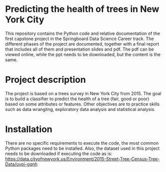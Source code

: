 # Predicting the health of trees in New York City
This repository contains the Python code and relative documentation of the first capstone project in the Springboard Data Science Career track. The different phases of the project are documented, together with a final report that includes all of them and presentation slides and pdf. The pdf can be viewed online, while the ppt needs to be downloaded, but the content is the same.
# Project description
The project is based on a trees survey in New York City from 2015. The goal is to build a classifier to predict the health of a tree (fair, good or poor) based on some attributes or features. Other objectives are to practice skills such as data wrangling, exploratory data analysis and statistical analysis.
# Installation
There are no specific requirements to execute the code, the most common Python packages need to be installed. Also, the dataset used in this project needs to be downloaded if executing the code as is:
https://data.cityofnewyork.us/Environment/2015-Street-Tree-Census-Tree-Data/uvpi-gqnh
